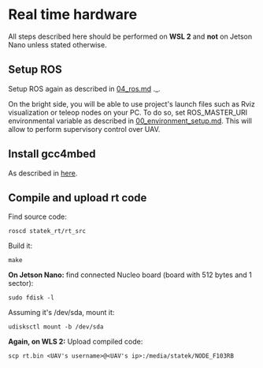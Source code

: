# Real time hardware
All steps described here should be performed on **WSL 2** and **not** on Jetson Nano unless stated otherwise.
## Setup ROS
Setup ROS again as described in [04_ros.md](https://github.com/Tai-Min/Statek-UAV/blob/master/instructions/04_ros.md) ._.

On the bright side, you will be able to use project's launch files such as Rviz visualization or
teleop nodes on your PC. To do so, set ROS_MASTER_URI
environmental variable as described in [00_environment_setup.md](https://github.com/Tai-Min/Statek-UAV/blob/master/instructions/00_environment_setup.md).
This will allow to perform supervisory control over UAV.

## Install gcc4mbed
As described in [here](https://github.com/adamgreen/gcc4mbed).

## Compile and upload rt code
Find source code:
```
roscd statek_rt/rt_src
```

Build it:
```
make
```

**On Jetson Nano:** find connected Nucleo board (board with 512 bytes and 1 sector):
```
sudo fdisk -l
```

Assuming it's /dev/sda, mount it:
```
udisksctl mount -b /dev/sda
```

**Again, on WLS 2:** Upload compiled code:
```
scp rt.bin <UAV's username>@<UAV's ip>:/media/statek/NODE_F103RB
```
